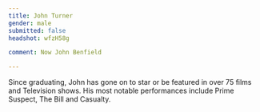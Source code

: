 ```yaml
---
title: John Turner
gender: male
submitted: false
headshot: wfzH58g

comment: Now John Benfield

---
```


Since graduating, John has gone on to star or be featured in over 75 films and Television shows. His most notable performances include Prime Suspect, The Bill and Casualty.
